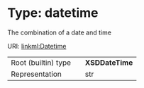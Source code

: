 
# Type: datetime


The combination of a date and time

URI: [linkml:Datetime](https://w3id.org/linkml/Datetime)

|  |  |  |
| --- | --- | --- |
| Root (builtin) type | | **XSDDateTime** |
| Representation | | str |
